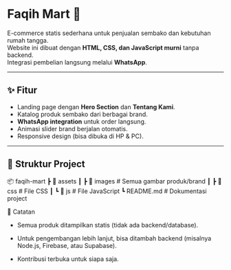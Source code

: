 # Faqih Mart 🛒

E-commerce statis sederhana untuk penjualan sembako dan kebutuhan rumah tangga.  
Website ini dibuat dengan **HTML, CSS, dan JavaScript murni** tanpa backend.  
Integrasi pembelian langsung melalui **WhatsApp**.

---

## ✨ Fitur
- Landing page dengan **Hero Section** dan **Tentang Kami**.
- Katalog produk sembako dari berbagai brand.
- **WhatsApp integration** untuk order langsung.
- Animasi slider brand berjalan otomatis.
- Responsive design (bisa dibuka di HP & PC).

---

## 📂 Struktur Project
📦 faqih-mart
┣ 📂 assets
┃ ┣ 📂 images # Semua gambar produk/brand
┃ ┣ 📂 css # File CSS
┃ ┗ 📂 js # File JavaScript
┗ README.md # Dokumentasi project


📌 Catatan
- Semua produk ditampilkan statis (tidak ada backend/database).

- Untuk pengembangan lebih lanjut, bisa ditambah backend (misalnya Node.js, Firebase, atau Supabase).

- Kontribusi terbuka untuk siapa saja.

